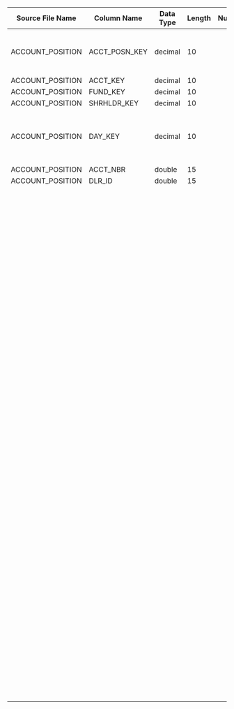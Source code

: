 |	Source File Name	|	Column Name	|	Data Type	|	Length	|	Nullable	|	PK	|	BK	|		|		|		|		|		|	Target Table Name	|	Column Name	|	Data Type	|	Length	|	Nullable	|	PK	|
|	---	|	---	|	---	|	---	|	---	|	---	|	---	|	---	|	---	|	---	|	---	|	---	|	---	|	---	|	---	|	---	|	---	|	---	|
|	ACCOUNT_POSITION	|	ACCT_POSN_KEY	|	decimal	|	10	|		|		|		|	Direct Move	|	ACCT_POSN_KEY	|		|	Update the row start time	|		|	ACCOUNT_POSITION	|	ACCT_POSN_KEY	|	"number(p,s)"	|	10	|		|	Y	|
|	ACCOUNT_POSITION	|	ACCT_KEY	|	decimal	|	10	|		|		|		|	Direct Move	|	ACCT_KEY	|		|		|		|	ACCOUNT_POSITION	|	ACCT_KEY	|	"number(p,s)"	|	10	|		|	Y	|
|	ACCOUNT_POSITION	|	FUND_KEY	|	decimal	|	10	|		|		|		|	Direct Move	|	FUND_KEY	|		|		|		|	ACCOUNT_POSITION	|	FUND_KEY	|	"number(p,s)"	|	10	|		|	Y	|
|	ACCOUNT_POSITION	|	SHRHLDR_KEY	|	decimal	|	10	|		|		|		|	Direct Move	|	SHRHLDR_KEY	|		|		|		|	ACCOUNT_POSITION	|	SHRHLDR_KEY	|	"number(p,s)"	|	10	|		|	Y	|
|	ACCOUNT_POSITION	|	DAY_KEY	|	decimal	|	10	|		|		|		|	Lookup the table 'HDM.DEALER' with 'DLR_ID' and get the 'DLR_KEY'	|	:LKP.LKP_DLR_KEY(TO_CHAR(DLR_ID))	|	Lookup the table 'HDM.DEALER' with 'DLR_ID' and get the 'DLR_KEY'	|		|		|	ACCOUNT_POSITION	|	DLR_KEY	|	"number(p,s)"	|	10	|		|	Y	|
|	ACCOUNT_POSITION	|	ACCT_NBR	|	double	|	15	|		|		|		|	Direct Move	|	DAY_KEY	|		|		|		|	ACCOUNT_POSITION	|	DAY_KEY	|	"number(p,s)"	|	10	|		|	Y	|
|	ACCOUNT_POSITION	|	DLR_ID	|	double	|	15	|		|		|		|		|		|		|		|		|	ACCOUNT_POSITION	|	ACCT_NBR	|	number	|	15	|		|		|
|		|		|		|		|		|		|		|		|		|		|		|		|	ACCOUNT_POSITION	|	SHRHLDR_ROLE_KEY	|	"number(p,s)"	|	10	|		|		|
|		|		|		|		|		|		|		|		|		|		|		|		|	ACCOUNT_POSITION	|	TOT_SHRS	|	number	|	15	|		|		|
|		|		|		|		|		|		|		|		|		|		|		|		|	ACCOUNT_POSITION	|	UN_ISSD_SHRS	|	number	|	15	|		|		|
|		|		|		|		|		|		|		|		|		|		|		|		|	ACCOUNT_POSITION	|	ISSD_SHRS	|	number	|	15	|		|		|
|		|		|		|		|		|		|		|		|		|		|		|		|	ACCOUNT_POSITION	|	NAV	|	number	|	15	|		|		|
|		|		|		|		|		|		|		|		|		|		|		|		|	ACCOUNT_POSITION	|	RSRVD_SHRS	|	number	|	15	|		|		|
|		|		|		|		|		|		|		|		|		|		|		|		|	ACCOUNT_POSITION	|	ACCRD_DIVD_AMT	|	number	|	15	|		|		|
|		|		|		|		|		|		|		|		|		|		|		|		|	ACCOUNT_POSITION	|	ESCRW_SHRS	|	number	|	15	|		|		|
|		|		|		|		|		|		|		|		|		|		|		|		|	ACCOUNT_POSITION	|	COLLCTD_SHRS	|	number	|	15	|		|		|
|		|		|		|		|		|		|		|		|		|		|		|		|	ACCOUNT_POSITION	|	COLLCTD_BAL_AMT	|	number	|	15	|		|		|
|		|		|		|		|		|		|		|		|		|		|		|		|	ACCOUNT_POSITION	|	CURR_INCM_DIVD	|	number	|	15	|		|		|
|		|		|		|		|		|		|		|		|		|		|		|		|	ACCOUNT_POSITION	|	CURR_LONG_TERM_CAP_GAIN	|	number	|	15	|		|		|
|		|		|		|		|		|		|		|		|		|		|		|		|	ACCOUNT_POSITION	|	CURR_SHRT_TERM_CAP_GAIN	|	number	|	15	|		|		|
|		|		|		|		|		|		|		|		|		|		|		|		|	ACCOUNT_POSITION	|	CURR_FORGN_W_HOLDG	|	number	|	15	|		|		|
|		|		|		|		|		|		|		|		|		|		|		|		|	ACCOUNT_POSITION	|	CURR_DIVD_W_HOLDG	|	number	|	15	|		|		|
|		|		|		|		|		|		|		|		|		|		|		|		|	ACCOUNT_POSITION	|	CURR_FORGN_TAX_PAID_AMT	|	number	|	15	|		|		|
|		|		|		|		|		|		|		|		|		|		|		|		|	ACCOUNT_POSITION	|	CURR_YR_1099B_GR_REDMPN_AMT	|	number	|	15	|		|		|
|		|		|		|		|		|		|		|		|		|		|		|		|	ACCOUNT_POSITION	|	CURR_YR_1099B_GR_W_HOLDG_AMT	|	number	|	15	|		|		|
|		|		|		|		|		|		|		|		|		|		|		|		|	ACCOUNT_POSITION	|	COLLCTD_SHRS_NET_CHG_CNT	|	number	|	15	|		|		|
|		|		|		|		|		|		|		|		|		|		|		|		|	ACCOUNT_POSITION	|	TOT_SHRS_NET_CHG_CNT	|	number	|	15	|		|		|
|		|		|		|		|		|		|		|		|		|		|		|		|	ACCOUNT_POSITION	|	DSGNTD_W_HOLDG_AMT	|	number	|	15	|		|		|
|		|		|		|		|		|		|		|		|		|		|		|		|	ACCOUNT_POSITION	|	DSGNTD_W_HOLDG_RT	|	number	|	15	|		|		|
|		|		|		|		|		|		|		|		|		|		|		|		|	ACCOUNT_POSITION	|	DIVD_W_HOLDG_AMT	|	number	|	15	|		|		|
|		|		|		|		|		|		|		|		|		|		|		|		|	ACCOUNT_POSITION	|	DIVD_W_HOLDG_RT	|	number	|	15	|		|		|
|		|		|		|		|		|		|		|		|		|		|		|		|	ACCOUNT_POSITION	|	SHRT_TERM_CAP_GAIN_W_HOLDG_AMT	|	number	|	15	|		|		|
|		|		|		|		|		|		|		|		|		|		|		|		|	ACCOUNT_POSITION	|	SHRT_TERM_CAP_GAIN_W_HOLDG_RT	|	number	|	15	|		|		|
|		|		|		|		|		|		|		|		|		|		|		|		|	ACCOUNT_POSITION	|	LONG_TERM_CAP_GAIN_W_HOLDG_AMT	|	number	|	15	|		|		|
|		|		|		|		|		|		|		|		|		|		|		|		|	ACCOUNT_POSITION	|	LONG_TERM_CAP_GAIN_W_HOLDG_RT	|	number	|	15	|		|		|
|		|		|		|		|		|		|		|		|		|		|		|		|	ACCOUNT_POSITION	|	PARTITION_YR	|	"number(p,s)"	|	4	|		|		|
|		|		|		|		|		|		|		|	job start time	|	SESSSTARTTIME	|		|		|		|	ACCOUNT_POSITION	|	ROW_STRT_DTTM	|	date	|	19	|		|		|
|		|		|		|		|		|		|		|		|		|		|		|		|	ACCOUNT_POSITION	|	ROW_STOP_DTTM	|	date	|	19	|		|		|
|		|		|		|		|		|		|		|		|		|		|		|		|	ACCOUNT_POSITION	|	CURR_ROW_FLG	|	varchar2	|	1	|		|		|
|		|		|		|		|		|		|		|		|		|		|		|		|	ACCOUNT_POSITION	|	ETL_LOAD_CYC_KEY	|	"number(p,s)"	|	10	|		|		|
|		|		|		|		|		|		|		|		|		|		|		|		|	ACCOUNT_POSITION	|	SRC_SYS_ID	|	number	|	15	|		|		|
|		|		|		|		|		|		|		|		|		|		|		|		|	ACCOUNT_POSITION	|	DLR_BRANCH_KEY	|	"number(p,s)"	|	10	|		|	Y	|
|		|		|		|		|		|		|		|		|		|		|		|		|	ACCOUNT_POSITION	|	TOT_BAL_AMT	|	number	|	15	|		|		|
|		|		|		|		|		|		|		|		|		|		|		|		|	ACCOUNT_POSITION	|	HBR_DLR_KEY	|	"number(p,s)"	|	10	|		|	Y	|
|		|		|		|		|		|		|		|		|		|		|		|		|	ACCOUNT_POSITION	|	ACCT_STAT_CD	|	number	|	15	|		|		|
|		|		|		|		|		|		|		|		|		|		|		|		|		|		|		|		|		|		|
|		|		|		|		|		|		|		|		|		|		|		|		|		|		|		|		|		|		|
|		|		|		|		|		|		|		|		|		|		|		|		|		|		|		|		|		|		|
|		|		|		|		|		|		|		|		|		|		|		|		|		|		|		|		|		|		|
|		|		|		|		|		|		|		|		|		|		|		|		|		|		|		|		|		|		|
|		|		|		|		|		|		|		|		|		|		|		|		|		|		|		|		|		|		|
|		|		|		|		|		|		|		|		|		|		|		|		|		|		|		|		|		|		|
|		|		|		|		|		|		|		|		|		|		|		|		|		|		|		|		|		|		|
|		|		|		|		|		|		|		|		|		|		|		|		|		|		|		|		|		|		|
|		|		|		|		|		|		|		|		|		|		|		|		|		|		|		|		|		|		|
|		|		|		|		|		|		|		|		|		|		|		|		|		|		|		|		|		|		|
|		|		|		|		|		|		|		|		|		|		|		|		|		|		|		|		|		|		|
|		|		|		|		|		|		|		|		|		|		|		|		|		|		|		|		|		|		|
|		|		|		|		|		|		|		|		|		|		|		|		|		|		|		|		|		|		|
|		|		|		|		|		|		|		|		|		|		|		|		|		|		|		|		|		|		|
|		|		|		|		|		|		|		|		|		|		|		|		|		|		|		|		|		|		|
|		|		|		|		|		|		|		|		|		|		|		|		|		|		|		|		|		|		|
|		|		|		|		|		|		|		|		|		|		|		|		|		|		|		|		|		|		|
|		|		|		|		|		|		|		|		|		|		|		|		|		|		|		|		|		|		|
|		|		|		|		|		|		|		|		|		|		|		|		|		|		|		|		|		|		|
|		|		|		|		|		|		|		|		|		|		|		|		|		|		|		|		|		|		|
|		|		|		|		|		|		|		|		|		|		|		|		|		|		|		|		|		|		|
|		|		|		|		|		|		|		|		|		|		|		|		|		|		|		|		|		|		|
|		|		|		|		|		|		|		|		|		|		|		|		|		|		|		|		|		|		|
|		|		|		|		|		|		|		|		|		|		|		|		|		|		|		|		|		|		|
|		|		|		|		|		|		|		|		|		|		|		|		|		|		|		|		|		|		|
|		|		|		|		|		|		|		|		|		|		|		|		|		|		|		|		|		|		|
|		|		|		|		|		|		|		|		|		|		|		|		|		|		|		|		|		|		|
|		|		|		|		|		|		|		|		|		|		|		|		|		|		|		|		|		|		|
|		|		|		|		|		|		|		|		|		|		|		|		|		|		|		|		|		|		|
|		|		|		|		|		|		|		|		|		|		|		|		|		|		|		|		|		|		|
|		|		|		|		|		|		|		|		|		|		|		|		|		|		|		|		|		|		|
